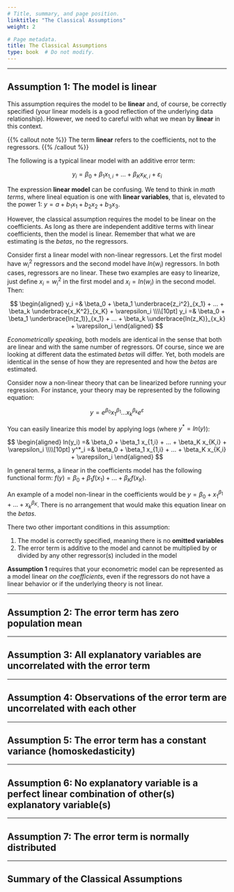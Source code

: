 ```yaml
---
# Title, summary, and page position.
linktitle: "The Classical Assumptions"
weight: 2

# Page metadata.
title: The Classical Assumptions
type: book  # Do not modify.
---
```




---

## Assumption 1: The model is linear

This assumption requires the model to be **linear** and, of course, be correctly specified (your linear models is a good reflection of the underlying data relationship). However, we need to careful with what we mean by **linear** in this context.

{{% callout note %}}
The term **linear** refers to the coefficients, not to the regressors.
{{% /callout %}}

The following is a typical linear model with an additive error term:

$$
y_i = \beta_0 + \beta_1 x_{1,i} + ... + \beta_K x_{K,i} + \varepsilon_i
$$

The expression **linear model** can be confusing. We tend to think in *math terms*, where lineal equation is one with **linear variables**, that is, elevated to the power 1: $y = a + b_1 x_1 + b_2 x_2 + b_3 x_3$.

However, the classical assumption requires the model to be linear on the coefficients. As long as there are independent additive terms with linear coefficients, then the model is linear. Remember that what we are estimating is the $betas$, no the regressors.

Consider first a linear model with non-linear regressors. Let the first model have $w_i^2$ regressors and the second model have $ln(w_i)$ regressors. In both cases, regressors are no linear. These two examples are easy to linearize, just define $x_i = w_i^2$ in the first model and $x_i = ln(w_i)$ in the second model. Then:

$$
\begin{aligned}
y_i =& \beta_0 + \beta_1 \underbrace{z_i^2}_{x_1} + ... + \beta_k \underbrace{x_K^2}_{x_K} + \varepsilon_i \\\\[10pt]
y_i =& \beta_0 + \beta_1 \underbrace{ln(z_1)}_{x_1} + ... + \beta_k \underbrace{ln(z_K)}_{x_k} + \varepsilon_i
\end{aligned}
$$

*Econometrically speaking*, both models are identical in the sense that both are linear and with the same number of regressors. Of course, since we are looking at different data the estimated $betas$ will differ. Yet, both models are identical in the sense of how they are represented and how the $betas$ are estimated.

Consider now a non-linear theory that can be linearized before running your regression. For instance, your theory may be represented by the following equation:

$$
y = e^{\beta_0} x_1^{\beta_1} ... x_k^{\beta_k} e^{\varepsilon}
$$

You can easily linearize this model by applying logs (where $y^* = ln(y)$):

$$
\begin{aligned}
ln(y_i) =& \beta_0 + \beta_1 x_{1,i} + ... + \beta_K x_{K,i} + \varepsilon_i \\\\[10pt]
y^*_i =& \beta_0 + \beta_1 x_{1,i} + ... + \beta_K x_{K,i} + \varepsilon_i
\end{aligned}
$$

In general terms, a linear in the coefficients model has the following functional form: $f(y) = \beta_0 + \beta_1 f(x_1) + ... + \beta_K f(x_K)$.

An example of a model non-linear in the coefficients would be $y = \beta_0 + x_1^{\beta_1} + ... + x_k^{\beta_K}$. There is no arrangement that would make this equation linear on the $betas$.

There two other important conditions in this assumption:

1. The model is correctly specified, meaning there is no **omitted variables**
2. The error term is additive to the model and cannot be multiplied by or divided by any other regressor(s) included in the model

**Assumption 1** requires that your econometric model can be represented as a model linear *on the coefficients*, even if the regressors do not have a linear behavior or if the underlying theory is not linear.

---

## Assumption 2: The error term has zero population mean

---

## Assumption 3: All explanatory variables are uncorrelated with the error term

---

## Assumption 4: Observations of the error term are uncorrelated with each other

---

## Assumption 5: The error term has a constant variance (homoskedasticity)

---

## Assumption 6: No explanatory variable is a perfect linear combination of other(s) explanatory variable(s)

---

## Assumption 7: The error term is normally distributed

---

## Summary of the Classical Assumptions